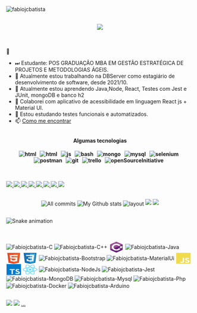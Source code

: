 <p align="left"> <img src="https://komarev.com/ghpvc/?username=fabiojcbatista" alt="fabiojcbatista" /> </p>


<p align="center">
<br><img src="https://github.com/chiraag-kakar/chiraag-kakar/blob/master/hadder.gif" width="280px"><br><br>
</p>

##

👋  

- ⏭ Estudante: POS GRADUAÇÂO MBA EM GESTÃO ESTRATÉGICA DE PROJETOS E METODOLOGIAS ÁGEIS.
- 🔭 Atualmente estou trabalhando na DBServer como estagiário de desenvolvimento de software, desde 2021/10.
- 🌱 Atualmente estou aprendendo Java,Node, React, Testes com Jest e JUnit, mongoDB e banco h2
- 👯 Colaborei com aplicativo de acessibilidade em linguagem React js + Material UI.
- 🤔 Estou estudando testes funcionais e automatizados.
- 📫 <a href="https://www.linkedin.com/in/tecnicofabio/">Como me encontrar</a>

##

<h4 align="center">Algumas tecnologias<h4/>
<p align="center">
	<img src="https://img.shields.io/badge/HTML-239120?style=for-the-badge&logo=html5&logoColor=white" alt="html" />&nbsp;&nbsp;
	<img src="https://img.shields.io/badge/CSS-3498DB?&style=for-the-badge&logo=css3&logoColor=white" alt="html" />&nbsp;&nbsp;
	<img src="https://img.shields.io/badge/JavaScript-F7DF1E?style=for-the-badge&logo=javascript&logoColor=black" alt="js" />&nbsp;&nbsp;
	<img src="https://img.shields.io/badge/shell_script%20-%23121011.svg?&style=for-the-badge&logo=gnu-bash&logoColor=white" alt="bash" />&nbsp;&nbsp;
	<img src="https://img.shields.io/badge/MongoDB-%234ea94b.svg?&style=for-the-badge&logo=mongodb&logoColor=white" alt="mongo" />&nbsp;&nbsp;
	<img src="https://img.shields.io/badge/MySQL-00000F?style=for-the-badge&logo=mysql&logoColor=white" alt="mysql" />&nbsp;&nbsp;
	<img src="https://img.shields.io/badge/Selenium-43B02A?style=for-the-badge&logo=selenium&logoColor=white" alt="selenium" />&nbsp;&nbsp;
	<img src="https://img.shields.io/badge/postman-FF6C37?style=for-the-badge&logo=postman&logoColor=white" alt="postman" />&nbsp;&nbsp;
	<img src="https://img.shields.io/badge/git-F05032?style=for-the-badge&logo=git&logoColor=white" alt="git" />&nbsp;&nbsp;
	<img src="https://img.shields.io/badge/trello-0079BF?style=for-the-badge&logo=trello&logoColor=white" alt="trello" />&nbsp;&nbsp;
	<img src="https://img.shields.io/badge/open_source_initiative-3DA639?style=for-the-badge&logo=open-source-initiative&logoColor=white" alt="openSourceInitiative" />&nbsp;&nbsp;
	
</p>
  
 ##
  
 <div style="display: inline_block"><br>
     <a href="https://github.com/fabiojcbatista/mergulhoAPI">
  <img height="150em" src="https://github-readme-stats.vercel.app/api/pin/?username=fabiojcbatista&repo=mergulhoAPI&theme=omni&layout=compact" />
</a>
     <a href="https://github.com/fabiojcbatista/Java-alura-TDD">
  <img height="150em" src="https://github-readme-stats.vercel.app/api/pin/?username=fabiojcbatista&repo=Java-alura-TDD&theme=omni&layout=compact" />
</a>
   <a href="https://github.com/fabiojcbatista/projeto-clone-airbnb">
  <img height="150em" src="https://github-readme-stats.vercel.app/api/pin/?username=fabiojcbatista&repo=projeto-clone-airbnb&theme=omni&layout=compact" />
</a>
    <a href="https://github.com/fabiojcbatista/airbnbclone-beta-frontend">
  <img height="150em" src="https://github-readme-stats.vercel.app/api/pin/?username=fabiojcbatista&repo=airbnbclone-beta-frontend&theme=omni&layout=compact" />
</a>
   <a href="https://github.com/fabiojcbatista/airbnbclone-beta-backend">
  <img height="150em" src="https://github-readme-stats.vercel.app/api/pin/?username=fabiojcbatista&repo=airbnbclone-beta-backend&theme=omni&layout=compact" />
</a>
     <a href="https://github.com/fabiojcbatista/curso-typescript-nodejs-react-2021-2">
  <img height="150em" src="https://github-readme-stats.vercel.app/api/pin/?username=fabiojcbatista&repo=curso-typescript-nodejs-react-2021-2&theme=omni&layout=compact" />
</a>
    <a href="https://github.com/fabiojcbatista/Desafio">
  <img height="150em" src="https://github-readme-stats.vercel.app/api/pin/?username=fabiojcbatista&repo=Desafio&theme=omni&layout=compact" />
</a>
   <a href="https://github.com/fabiojcbatista/Treinamento">
  <img height="150em" src="https://github-readme-stats.vercel.app/api/pin/?username=fabiojcbatista&repo=Treinamento&theme=omni&layout=compact" />
</a>
    
  </div>
	
 ##

<div>
  <center>
    
  <img alt="All commits" align="center" border-radius="40px" width="800px" height="200px" src="https://github-readme-stats.vercel.app/api?username=fabiojcbatista&show_icons=true&theme=dracula&include_all_commits=true&count_private=true"/>
   <img alt="My Github stats" align="center" border-radius="40px" width="800px" height="200px" src="https://github-readme-streak-stats.herokuapp.com/?user=fabiojcbatista&layout=compact" alt="saurav-skl" />
    <img alt="layout" align="center" border-radius="40px" width="800px" height="200px" src="https://github-readme-stats.vercel.app/api/top-langs/?username=fabiojcbatista&layout=compact&langs_count=7&theme=dracula"/>
   <img src="https://github-profile-trophy.vercel.app/?username=fabiojcbatista&theme=tokyonight&no-frame=true&row=1&&margin-w=30&no-bg=true">
  <img src="https://activity-graph.herokuapp.com/graph?username=fabiojcbatista&theme=react-dark"/>
</center>
</div>
  
  ##
  
  <div>
    
  ![Snake animation](https://github.com/fabiojcbatista/fabiojcbatista/blob/output/github-contribution-grid-snake.svg)
 
</div>
  
  ##
  
  <div style="display: inline_block"><br>
  <img align="center" alt="Fabiojcbatista-C" height="30" width="40" src="https://cdn.jsdelivr.net/gh/devicons/devicon/icons/c/c-original.svg">
  <img align="center" alt="Fabiojcbatista-C++" height="30" width="40" src="https://cdn.jsdelivr.net/gh/devicons/devicon/icons/cplusplus/cplusplus-original.svg">
  <img align="center" alt="Fabiojcbatista-Csharp" height="30" width="40" src="https://raw.githubusercontent.com/devicons/devicon/master/icons/csharp/csharp-original.svg">
  <img align="center" alt="Fabiojcbatista-Java" height="30" width="40" src="https://cdn.jsdelivr.net/gh/devicons/devicon/icons/java/java-original-wordmark.svg">
  <img align="center" alt="Fabiojcbatista-HTML" height="30" width="40" src="https://raw.githubusercontent.com/devicons/devicon/master/icons/html5/html5-original.svg">
  <img align="center" alt="Fabiojcbatista-CSS" height="30" width="40" src="https://raw.githubusercontent.com/devicons/devicon/master/icons/css3/css3-original.svg">
  <img align="center" alt="Fabiojcbatista-Bootstrap" height="30" width="40" src="https://cdn.jsdelivr.net/gh/devicons/devicon/icons/bootstrap/bootstrap-plain-wordmark.svg">
  <img align="center" alt="Fabiojcbatista-MaterialUi" height="30" width="40" src="https://cdn.jsdelivr.net/gh/devicons/devicon/icons/materialui/materialui-original.svg">
  <img align="center" alt="Fabiojcbatista-Js" height="30" width="40" src="https://raw.githubusercontent.com/devicons/devicon/master/icons/javascript/javascript-plain.svg">
  <img align="center" alt="Fabiojcbatista-Ts" height="30" width="40" src="https://raw.githubusercontent.com/devicons/devicon/master/icons/typescript/typescript-plain.svg">
  <img align="center" alt="Fabiojcbatista-React" height="30" width="40" src="https://raw.githubusercontent.com/devicons/devicon/master/icons/react/react-original.svg">
  <img align="center" alt="Fabiojcbatista-NodeJs" height="30" width="40" src="https://cdn.jsdelivr.net/gh/devicons/devicon/icons/nodejs/nodejs-original.svg">
  <img align="center" alt="Fabiojcbatista-Jest" height="30" width="40" src="https://cdn.jsdelivr.net/gh/devicons/devicon/icons/jest/jest-plain.svg">
  <img align="center" alt="Fabiojcbatista-MongoDB" height="30" width="40" src="https://cdn.jsdelivr.net/gh/devicons/devicon/icons/mongodb/mongodb-original-wordmark.svg">
  <img align="center" alt="Fabiojcbatista-Mysql" height="30" width="40" src="https://cdn.jsdelivr.net/gh/devicons/devicon/icons/mysql/mysql-original-wordmark.svg">
  <img align="center" alt="Fabiojcbatista-Php" height="30" width="40" src="https://cdn.jsdelivr.net/gh/devicons/devicon/icons/php/php-original.svg">
  <img align="center" alt="Fabiojcbatista-Docker" height="30" width="40" src="https://cdn.jsdelivr.net/gh/devicons/devicon/icons/docker/docker-original-wordmark.svg">
  <img align="center" alt="Fabiojcbatista-Arduino" height="30" width="40" src="https://cdn.jsdelivr.net/gh/devicons/devicon/icons/arduino/arduino-original-wordmark.svg"> 
</div>
  
  ##
  
  <div> 
  <a href = "mailto:fabiojcbweb@gmail.com"><img src="https://img.shields.io/badge/-Gmail-%23333?style=for-the-badge&logo=gmail&logoColor=white" target="_blank"></a>
  <a href="https://www.linkedin.com/in/tecnicofabio/" target="_blank"><img src="https://img.shields.io/badge/-LinkedIn-%230077B5?style=for-the-badge&logo=linkedin&logoColor=white" target="_blank"></a> 
  <a href="https://devicon.dev/" target="_blank">...</a> 
  </div>
  
  ##
  

